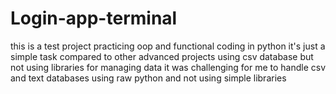 # Login-app-terminal
this is a test project practicing oop and functional coding in python
it's just a simple task compared to other advanced projects
using csv database but not using libraries for managing data
it was challenging for me to handle csv and text databases using raw python and not using simple libraries
